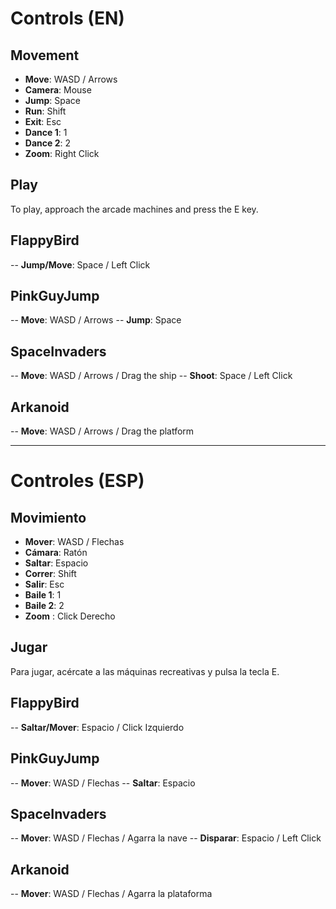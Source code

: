 # Controls (EN)

## Movement

- **Move**: WASD / Arrows
- **Camera**: Mouse
- **Jump**: Space
- **Run**: Shift
- **Exit**: Esc
- **Dance 1**: 1
- **Dance 2**: 2
- **Zoom**: Right Click

## Play

To play, approach the arcade machines and press the E key.

## FlappyBird

-- **Jump/Move**: Space / Left Click

## PinkGuyJump

-- **Move**: WASD / Arrows
-- **Jump**: Space

## SpaceInvaders

-- **Move**: WASD / Arrows / Drag the ship
-- **Shoot**: Space / Left Click

## Arkanoid

-- **Move**: WASD / Arrows / Drag the platform

---

# Controles (ESP)

## Movimiento

- **Mover**: WASD / Flechas
- **Cámara**: Ratón
- **Saltar**: Espacio
- **Correr**: Shift
- **Salir**: Esc
- **Baile 1**: 1
- **Baile 2**: 2
- **Zoom** : Click Derecho

## Jugar

Para jugar, acércate a las máquinas recreativas y pulsa la tecla E.

## FlappyBird

-- **Saltar/Mover**: Espacio / Click Izquierdo

## PinkGuyJump

-- **Mover**: WASD / Flechas
-- **Saltar**: Espacio

## SpaceInvaders

-- **Mover**: WASD / Flechas / Agarra la nave
-- **Disparar**: Espacio / Left Click

## Arkanoid

-- **Mover**: WASD / Flechas / Agarra la plataforma
